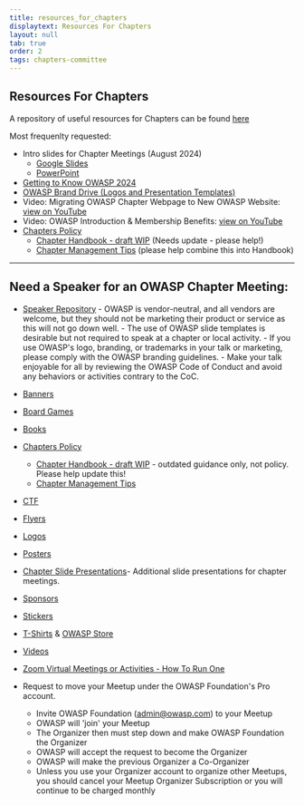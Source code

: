 ```yaml
---
title: resources_for_chapters
displaytext: Resources For Chapters
layout: null
tab: true
order: 2
tags: chapters-committee
---
```


## Resources For Chapters

  A repository of useful resources for Chapters can be found [here](https://github.com/OWASP/www-committee-chapter/tree/master/resources)
  
  Most frequenlty requested:
  
* Intro slides for Chapter Meetings (August 2024)
  * [Google Slides](https://docs.google.com/presentation/d/1ZQ2nXnHjKxvuhPe4Ry7GUsi74CBjCZvkUXORNJGU3Kc/edit?usp=sharing) 
  * [PowerPoint](/www-committee-chapter/resources/presentations/OWASP%20Chapter%20Slides%20Template%20August%202024.pptx)
* [Getting to Know OWASP 2024](/www-committee-chapter/resources/presentations/Getting%20to%20know%20OWASP%202024.pptx)
* [OWASP Brand Drive (Logos and Presentation Templates)](https://drive.google.com/drive/folders/0AM0V4eWq-RzNUk9PVA)
* Video: Migrating OWASP Chapter Webpage to New OWASP Website: [view on YouTube](https://youtu.be/tEm-YCeQno0)
* Video: OWASP Introduction & Membership Benefits: [view on YouTube](https://youtu.be/T2tlcZsYtko)
* [Chapters Policy](https://owasp.org/www-policy/operational/chapters)
  * [Chapter Handbook - draft WIP](/www-committee-chapter/resources/handbook/chapter-handbook-2017) (Needs update - please help!)
  * [Chapter Management Tips](https://github.com/OWASP/www-committee-chapter/blob/master/resources/chapter_admin) (please help combine this into Handbook)

---
## Need a Speaker for an OWASP Chapter Meeting: 
* [Speaker Repository](https://github.com/OWASP/www-committee-chapter/blob/master/resources/speakers/speakers-bureau.csv)
      - OWASP is vendor-neutral, and all vendors are welcome, but they should not be marketing their product or service as this will not go down well.
      - The use of OWASP slide templates is desirable but not required to speak at a chapter or local activity.
      - If you use OWASP's logo, branding, or trademarks in your talk or marketing, please comply with the OWASP branding guidelines.
      - Make your talk enjoyable for all by reviewing the OWASP Code of Conduct and avoid any behaviors or activities contrary to the CoC.

* [Banners](https://github.com/OWASP/www-committee-chapter/blob/master/resources/banners)
* [Board Games](https://github.com/OWASP/www-committee-chapter/blob/master/resources/board-games)
* [Books](https://github.com/OWASP/www-committee-chapter/blob/master/resources/books)
* [Chapters Policy](https://owasp.org/www-policy/operational/chapters)
  * [Chapter Handbook - draft WIP](/www-committee-chapter/resources/handbook/chapter-handbook-2017) - outdated guidance only, not policy. Please help update this!
  * [Chapter Management Tips](https://github.com/OWASP/www-committee-chapter/blob/master/resources/chapter_admin)
* [CTF](https://github.com/OWASP/www-committee-chapter/blob/master/resources/ctf)
* [Flyers](https://github.com/OWASP/www-committee-chapter/blob/master/resources/flyers)
* [Logos](https://github.com/OWASP/www-committee-chapter/blob/master/resources/logos)
* [Posters](https://github.com/OWASP/www-committee-chapter/blob/master/resources/posters)
* [Chapter Slide Presentations](https://github.com/OWASP/www-committee-chapter/blob/master/resources/presentations)- Additional slide presentations for chapter meetings.
* [Sponsors](https://github.com/OWASP/www-committee-chapter/blob/master/resources/sponsors)
* [Stickers](https://github.com/OWASP/www-committee-chapter/blob/master/resources/stickers)
* [T-Shirts](https://github.com/OWASP/www-committee-chapter/blob/master/resources/t-shirts) & [OWASP Store](https://www.zazzle.com/store/owasp_foundation)
* [Videos](https://github.com/OWASP/www-committee-chapter/blob/master/resources/videos)
* [Zoom Virtual Meetings or Activities - How To Run One](https://github.com/OWASP/www-committee-chapter/blob/master/resources/virtual-events)
 * Request to move your Meetup under the OWASP Foundation's Pro account.
     * Invite OWASP Foundation (admin@owasp.com) to your Meetup
     * OWASP will 'join' your Meetup
     * The Organizer then must step down and make OWASP Foundation the Organizer
     * OWASP will accept the request to become the Organizer
     * OWASP will make the previous Organizer a Co-Organizer
     * Unless you use your Organizer account to organize other Meetups, you should cancel your Meetup Organizer Subscription or you will continue to be charged monthly
 
 
